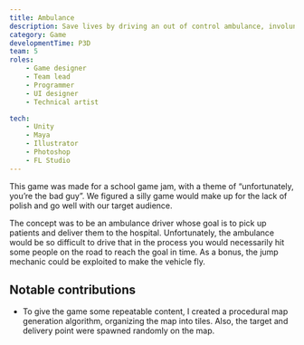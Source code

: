 ```yaml
---
title: Ambulance
description: Save lives by driving an out of control ambulance, involuntarily running over pedestrians.
category: Game
developmentTime: P3D
team: 5
roles:
    - Game designer
    - Team lead
    - Programmer
    - UI designer
    - Technical artist

tech:
    - Unity
    - Maya
    - Illustrator
    - Photoshop
    - FL Studio
---
```


This game was made for a school game jam, with a theme of “unfortunately, you’re the bad guy”. We figured a silly game would make up for the lack of polish and go well with our target audience.

The concept was to be an ambulance driver whose goal is to pick up patients and deliver them to the hospital. Unfortunately, the ambulance would be so difficult to drive that in the process you would necessarily hit some people on the road to reach the goal in time. As a bonus, the jump mechanic could be exploited to make the vehicle fly.

## Notable contributions

* To give the game some repeatable content, I created a procedural map generation algorithm, organizing the map into tiles. Also, the target and delivery point were spawned randomly on the map.
